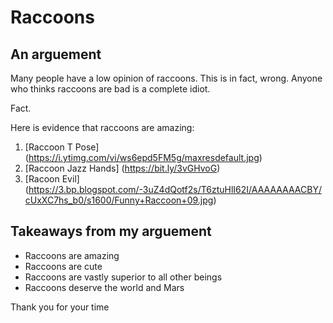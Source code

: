 # Raccoons 
## An arguement
Many people have a low opinion of raccoons. This is in fact, wrong. Anyone who thinks raccoons are bad is a complete idiot. 

Fact.

Here is evidence that raccoons are amazing:

1. [Raccoon T Pose] (https://i.ytimg.com/vi/ws6epd5FM5g/maxresdefault.jpg)
1. [Raccoon Jazz Hands] (https://bit.ly/3vGHvoG)
1. [Racoon Evil] (https://3.bp.blogspot.com/-3uZ4dQotf2s/T6ztuHlI62I/AAAAAAAACBY/cUxXC7hs_b0/s1600/Funny+Raccoon+09.jpg)

## Takeaways from my arguement
- Raccoons are amazing
- Raccoons are cute
- Raccoons are vastly superior to all other beings
- Raccoons deserve the world and Mars

Thank you for your time
